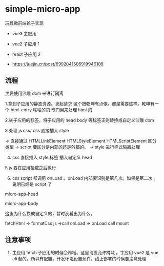 # simple-micro-app

玩具微前端轮子实现

- vue3 主应用
- vue2 子应用 1
- react 子应用 2

- https://juejin.cn/post/6992041506919940109

## 流程

主要使用沙雕 dom 来进行隔离

1.拿到子应用的静态资源。发起请求 这个跟乾坤有点像。都是需要这样。乾坤有一个 html-entry 啥啥的包 专门用来处理 html 的

2.转子应用的标签，将子应用的 head body 等标签正则替换成自定义沙雕 dom

3.处理 js css/ css 直接插入 style

-> 直接通过 HTMLLinkElement HTMLStyleElement HTMLScriptElement 区分类型
-> script 要区分是内部的还是外部的。
-> style 进行样式隔离处理

4. css 直接插入 style 标签 插入自定义 head

5.js 要在应用挂载之后执行

6. css script 都调用 onLoad 。onLoad 内部要识别是第几次。如果是第二次 。说明已经是 script 了

micro-app-head

micro-app-body

这里为什么换成自定义的，暂时没看出为什么。

fetchHtml => formatCss js =>call onLoad => onLoad call mount

## 注意事项

1. 主应用 fetch 子应用的时候会跨域。这里设置允许跨域 。字应用 vue2 是 vue cli 起的。所以有配置。开发环境设置允许，线上部署的时候要注意处理
